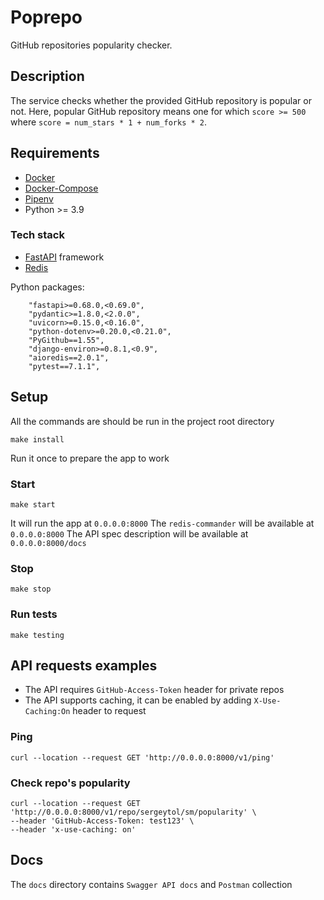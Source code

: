# Poprepo

GitHub repositories popularity checker.

## Description

The service checks whether the provided GitHub repository is popular
or not. Here, popular GitHub repository means one for which `score >= 500` where
`score = num_stars * 1 + num_forks * 2`.

## Requirements

- [Docker](https://www.docker.com/get-started)
- [Docker-Compose](https://docs.docker.com/compose/install/)
- [Pipenv](https://pipenv.pypa.io/en/latest/)
- Python >= 3.9

### Tech stack

- [FastAPI](https://fastapi.tiangolo.com/) framework
- [Redis](https://redis.io/)

Python packages:

        "fastapi>=0.68.0,<0.69.0",
        "pydantic>=1.8.0,<2.0.0",
        "uvicorn>=0.15.0,<0.16.0",
        "python-dotenv>=0.20.0,<0.21.0",
        "PyGithub==1.55",
        "django-environ>=0.8.1,<0.9",
        "aioredis==2.0.1",
        "pytest==7.1.1",
        
## Setup

All the commands are should be run in the project root directory

    make install
    
Run it once to prepare the app to work
    
### Start

    make start
    
It will run the app at `0.0.0.0:8000`
The `redis-commander` will be available at `0.0.0.0:8000`
The API spec description will be available at `0.0.0.0:8000/docs`

### Stop

    make stop
    
### Run tests

    make testing
    
## API requests examples

- The API requires `GitHub-Access-Token` header for private repos
- The API supports caching, it can be enabled by adding `X-Use-Caching:On` header to request

### Ping

    curl --location --request GET 'http://0.0.0.0:8000/v1/ping'

### Check repo's popularity

    curl --location --request GET 'http://0.0.0.0:8000/v1/repo/sergeytol/sm/popularity' \
    --header 'GitHub-Access-Token: test123' \
    --header 'x-use-caching: on'

## Docs
The `docs` directory contains `Swagger API docs` and `Postman` collection